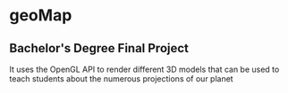 # geoMap

## Bachelor's Degree Final Project
It uses the OpenGL API to render different 3D models that can be used to teach students about the numerous projections of our planet

